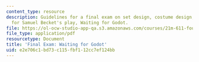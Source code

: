 ```yaml
---
content_type: resource
description: Guidelines for a final exam on set design, costume design, and acting
  for Samuel Becket's play, Waiting for Godot.
file: https://ol-ocw-studio-app-qa.s3.amazonaws.com/courses/21m-611-foundations-of-theater-practice-fall-2009/e2e706c1bd73c115fbf112cc7ef124bb_MIT21M_611F09_final.pdf
file_type: application/pdf
resourcetype: Document
title: 'Final Exam: Waiting for Godot'
uid: e2e706c1-bd73-c115-fbf1-12cc7ef124bb
---
```

